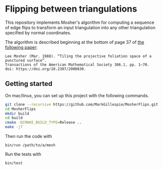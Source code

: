# Flipping between triangulations

This repository implements Mosher's algorithm for computing a sequence of edge flips to transform an input triangulation into any other triangulation specified by normal coordinates.

The algorithm is described beginning at the bottom of page 37 of [the following paper](https://doi.org/10.2307/2000830):
```
Lee Mosher (Mar. 1988). “Tiling the projective foliation space of a punctured surface”.
Transactions of the American Mathematical Society 306.1, pp. 1–70.
doi: https://doi.org/10.2307/2000830.
```



## Getting started
On mac/linux, you can set up this project with the following commands.
```bash
git clone --recursive https://github.com/MarkGillespie/MosherFlips.git
cd MosherFlips
mkdir build
cd build
cmake -DCMAKE_BUILD_TYPE=Release ..
make -j7
```

Then run the code with
```
bin/run /path/to/a/mesh
```

Run the tests with
```
bin/test
```
